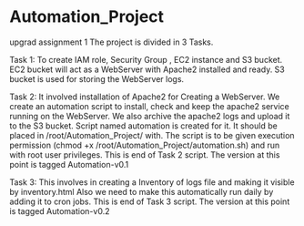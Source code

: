 # Automation_Project
upgrad assignment 1
The project is divided in 3 Tasks.

Task 1: To create IAM role, Security Group , EC2 instance and S3 bucket. EC2 bucket will act as a WebServer with Apache2 installed and ready. S3 bucket is used for storing the WebServer logs.

Task 2: It involved installation of Apache2 for Creating a WebServer. We create an automation script to install, check and keep the apache2 service running on the WebServer. We also archive the apache2 logs and upload it to the S3 bucket. Script named automation is created for it. It should be placed in /root/Automation_Project/ with. The script is to be given execution permission (chmod +x /root/Automation_Project/automation.sh) and run with root user privileges. This is end of Task 2 script. The version at this point is tagged Automation-v0.1

Task 3: This involves in creating a Inventory of logs file and making it visible by inventory.html Also we need to make this automatically run daily by adding it to cron jobs. This is end of Task 3 script. The version at this point is tagged Automation-v0.2
